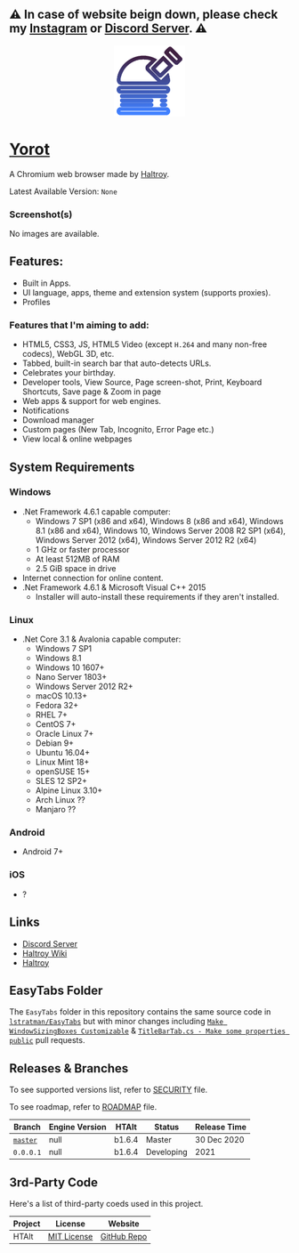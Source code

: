 ## ⚠ In case of website beign down, please check my [Instagram](https://instagram.com/haltroy_) or [Discord Server](https://discord.gg/DjZQEvZ8n5). ⚠

<p align="center" style="text-align: center;">
  <img width="128" height="128" src="https://github.com/Haltroy/Yorot/raw/main/Yorot-Win32/Resources/Yorot.png" />
</p>

# [Yorot](https://haltroy.com/Yorot.html "Yorot's Page")
A Chromium web browser made by [Haltroy](https://haltroy.com "Haltroy's Website").

Latest Available Version: `None`

### Screenshot(s)
No images are available.

## Features:
 - Built in Apps. 
 - UI language, apps, theme and extension system (supports proxies).
 - Profiles

### Features that I'm aiming to add:
 - HTML5, CSS3, JS, HTML5 Video (except `H.264` and many non-free codecs), WebGL 3D, etc. 
 - Tabbed, built-in search bar that auto-detects URLs.
 - Celebrates your birthday.
 - Developer tools, View Source, Page screen-shot, Print, Keyboard Shortcuts, Save page & Zoom in page
 - Web apps & support for web engines. 
 - Notifications
 - Download manager
 - Custom pages (New Tab, Incognito, Error Page etc.)
 - View local & online webpages

## System Requirements

### Windows
 - .Net Framework 4.6.1 capable computer:
   - Windows 7 SP1 (x86 and x64), Windows 8 (x86 and x64), Windows 8.1 (x86 and x64), Windows 10, Windows Server 2008 R2 SP1 (x64), Windows Server 2012 (x64), Windows Server 2012 R2 (x64) 
   - 1 GHz or faster processor
   - At least 512MB of RAM
   - 2.5 GiB space in drive
 - Internet connection for online content.
 - .Net Framework 4.6.1 & Microsoft Visual C++ 2015
   - Installer will auto-install these requirements if they aren't installed.

### Linux
 - .Net Core 3.1 & Avalonia capable computer:
   - Windows 7 SP1
   - Windows 8.1
   - Windows 10 1607+
   - Nano Server 1803+
   - Windows Server 2012 R2+
   - macOS 10.13+
   - Fedora 32+
   - RHEL 7+
   - CentOS 7+
   - Oracle Linux 7+
   - Debian 9+
   - Ubuntu 16.04+
   - Linux Mint 18+
   - openSUSE 15+
   - SLES 12 SP2+
   - Alpine Linux 3.10+ 
   - Arch Linux ??
   - Manjaro ??

### Android
 - Android 7+

### iOS
 - ?

## Links
 - [Discord Server](https://discord.gg/cWJ7cwjTrM)
 - [Haltroy Wiki](https://haltroy.com/wiki)
 - [Haltroy](https://haltroy.com/Yorot)

## EasyTabs Folder
The `EasyTabs` folder in this repository contains the same source code in [`lstratman/EasyTabs`](https://github.com/lstratman/EasyTabs) but with minor changes including 
[`Make WindowSizingBoxes Customizable`](https://github.com/lstratman/EasyTabs/pull/47) & [`TitleBarTab.cs - Make some properties public`](https://github.com/lstratman/EasyTabs/pull/44) pull requests.
 
 ## Releases & Branches

To see supported versions list, refer to [SECURITY](https://github.com/Haltroy/Yorot/blob/master/SECURITY.md) file.

To see roadmap, refer to [ROADMAP](https://github.com/Haltroy/Yorot/blob/master/ROADMAP.md) file.

 | Branch                                                              | Engine Version | HTAlt  | Status | Release Time |
|----------------------------------------------------------------------|----------------|--------|--------|--------------|
| [`master`](https://github.com/haltroy/Yorot)                         | null           | b1.6.4 | Master | 30 Dec 2020  |
| `0.0.0.1`                                                            | null           | b1.6.4 | Developing | 2021     |

## 3rd-Party Code
Here's a list of third-party coeds used in this project.

| Project | License | Website |
|---------|---------|---------|
| HTAlt | [MIT License]() | [GitHub Repo]() |

